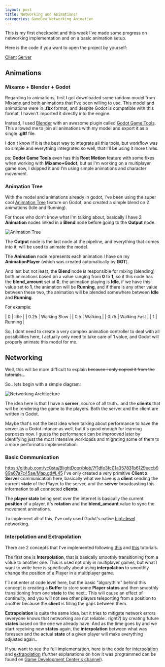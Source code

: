 ```yaml
---
layout: post
title: Networking and Animations! 
categories: GameDev Networking Animation
---
```


This is my first checkpoint and this week I've made some progress on networking implementation and on a basic animation setup.

Here is the code if you want to open the project by yourself:

[Client](https://github.com/vc0sta/BlightDoor/)
[Server](https://github.com/vc0sta/BlightDoor-Server)

## Animations

### Mixamo + Blender + Godot

Regarding to animations, first I got downloaded some random model from [Mixamo](https://www.mixamo.com/) and both animations that I've been willing to use. This model and animations were in **.fbx** format, and despite Godot is compatible with this format, I haven't imported it directly into the engine.

Instead, I used [Blender](https://www.blender.org/) with an awesome plugin called [Godot Game Tools](https://viniguerrero.itch.io/godot-game-tools). This allowed me to join all animations with my model and export it as a single **.gltf** file.

I don't know if it is the best way to integrate all this tools, but workflow was so simple and everything intergrated so well, that I'll be using it more times.

ps: **Godot Game Tools** even has this **Root Motion** feature with some fixes when working with **Mixamo+Godot**, but as I'm working on a multiplayer game now, I skipped it and I'm using simple animations and character movement.

### Animation Tree

With the model and animations already in godot, I've been using the super cool [Animation Tree](https://docs.godotengine.org/en/stable/tutorials/animation/animation_tree.html) feature on Godot, and created a simple blend on 2 animations (Idle and Running).

For those who don't know what I'm talking about, basically I have 2 **Animation** nodes linked in a **Blend** node before going to the **Output** node.

![Animation Tree]({{site.baseurl}}/post_images/2021-09-07/animation-tree.png)

The **Output** node is the last node at the pipeline, and everything that comes into it, will be used to animate the model.

The **Animation** node represents each animation I have on my **AnimationPlayer** (which was created automatically by **GGT**).

And last but not least, the **Blend** node is responsible for mixing (blending) both animations based on a value ranging from **0** to **1**, so if this node has the **blend_amount** set at **0**, the animation playing is **Idle**, if we have this value set to **1**, the animation will be **Running**, and if there is any other value between these two, the animation will be blended somewhere between **Idle** and **Running**.

For example:

| 0    | Idle           |
| 0.25 | Walking Slow   |
| 0.5  | Walking        |
| 0.75 | Walking Fast   |
| 1    | Running        |

So, I dont need to create a very complex animation controller to deal with all possibilities here, I actually only need to take care of **1** value, and Godot will properly animate this model for me.


## Networking

Well, this will be more difficult to explain ~~because I only copied it from the tutorials~~...

So.. lets begin with a simple diagram:

![Networking Architecture]({{site.baseurl}}/post_images/2021-09-07/network-architecture.png)

The idea here is that I have a **server**, source of all truth.. and the **clients** that will be rendering the game to the players. Both the server and the client are written in Godot.

Maybe that's not the best idea when talking about performance to have the server as a Godot intance as well, but it's good enough for learning purposes now. I guess the performance can be improoved later by identifying just the most intensive workloads and migrating some of them to a more performatic implementation.

### Basic Communication
https://github.com/vc0sta/BlightDoor/blob/7f1dfe3fc01a357831b6129eecb989a67a7c45ae/Map.gd#L45
I've only created a very primitive **Client x Server** communication here, basically what we have is a **client** sending the current **state** of the Player to the server, and the **server** broadcasting this information to all connected **clients**.

The **player state** being sent over the internet is basically the current **position** of a player, it's **rotation** and the **blend_amount** value to sync the movement animations.

To implement all of this, I've only used Godot's native [high-level](https://docs.godotengine.org/en/stable/tutorials/networking/high_level_multiplayer.html) networking.

### Interpolation and Extrapolation

There are 2 concepts that I've implemented following [this](https://www.youtube.com/watch?v=w2p0ugw3afs&list=PLZ-54sd-DMAKU8Neo5KsVmq8KtoDkfi4s&index=13) and [this](https://www.youtube.com/watch?v=XGyrKmOxLcc&list=PLZ-54sd-DMAKU8Neo5KsVmq8KtoDkfi4s&index=14) tutorials.

The first one is **Interpolation**, that is basically smoothly transitioning from a value to another one. This is used not only in multiplayer games, but what I want to write here is specifically about using **interpolation** to smoothly change the position of a Player in a multiplayer game.

I'll not enter at code level here, but the basic "algorythim" behind this concept is creating a **Buffer** to store some **Player states** and then smoothly transitioning from one **state** to the next.. This will cause an effect of continuity, and you will not see other players teleporting from a position to another because the **client** is filling the gaps between them.

**Extrapolation** is quite the same idea, but it tries to mitigate network errors (everyone knows that networking are not reliable.. right?) by creating future **states** based on the one we already have. And as the time goes by and we start receiving new **states** again, the **interpolation** between what was foreseen and the actual **state** of a given player will make everything adjusted again..

If you want to see the full implementation, here is the code for [interpolation](https://github.com/vc0sta/BlightDoor/blob/7f1dfe3fc01a357831b6129eecb989a67a7c45ae/Map.gd#L29) and [extrapolation](https://github.com/vc0sta/BlightDoor/blob/7f1dfe3fc01a357831b6129eecb989a67a7c45ae/Map.gd#L45) (further explanations on how it was programmed can be found on [Game Development Center's channel](https://www.youtube.com/watch?v=w2p0ugw3afs&list=PLZ-54sd-DMAKU8Neo5KsVmq8KtoDkfi4s&index=13)).
